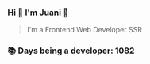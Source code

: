 ### Hi 👋 I&#39;m Juani 🦁

> I&#39;m a Frontend Web Developer SSR

### 📚 Days being a developer: 1082

